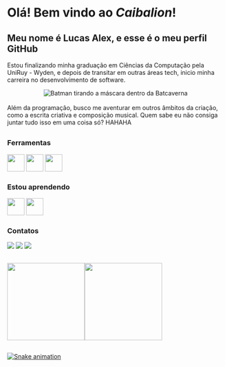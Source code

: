 # Olá! Bem vindo ao <i>Caibalion</i>!
## Meu nome é Lucas Alex, e esse é o meu perfil GitHub

Estou finalizando minha graduação em Ciências da Computação pela UniRuy - Wyden, e depois de transitar em outras áreas tech, inicio minha carreira no desenvolvimento de software.
<div align="center"><img src="https://media.tenor.com/xgioQU8Uo9wAAAAC/the-batman.gif" alt="Batman tirando a máscara dentro da Batcaverna"></div><br/>
Além da programação, busco me aventurar em outros âmbitos da criação, como a escrita criativa e composição musical. Quem sabe eu não consiga juntar tudo isso em uma coisa só? HAHAHA

## 

### Ferramentas

<img src="https://cdn.jsdelivr.net/gh/devicons/devicon/icons/tailwindcss/tailwindcss-plain.svg" width="40" height="40"/>    <img src="https://cdn.jsdelivr.net/gh/devicons/devicon/icons/javascript/javascript-original.svg" width="40" height="40" />          <img src="https://cdn.jsdelivr.net/gh/devicons/devicon/icons/react/react-original.svg" width="40" height="40"/>
          
          
          
### Estou aprendendo

<img src="https://cdn.jsdelivr.net/gh/devicons/devicon/icons/typescript/typescript-original.svg" width="40" height="40" />    <img src="https://cdn.jsdelivr.net/gh/devicons/devicon/icons/nodejs/nodejs-original.svg" width="40" height="40"/>

### Contatos

<div>
<a href="https://instagram.com/@lucasalexmk" target="_blank"><img loading="lazy" src="https://img.shields.io/badge/-Instagram-%23E4405F?style=for-the-badge&logo=instagram&logoColor=white" target="_blank"></a>
<a href = "mailto:lucasalexti@gmail.com"><img loading="lazy" src="https://img.shields.io/badge/Gmail-D14836?style=for-the-badge&logo=gmail&logoColor=white" target="_blank"></a>
<a href="https://www.linkedin.com/in/lucasalexdev/" target="_blank"><img loading="lazy" src="https://img.shields.io/badge/-LinkedIn-%230077B5?style=for-the-badge&logo=linkedin&logoColor=white" target="_blank"></a>   
</div>

## 

<div>
  <a href="https://github.com/caibalion">
  <img height="180em" src="https://github-readme-stats.vercel.app/api/top-langs/?username=caibalion&layout=compact&langs_count=7&theme=dracula"/><img height="180em" src="https://github-readme-stats.vercel.app/api?username=caibalion&show_icons=true&theme=dracula&include_all_commits=true&count_private=true"/>
</div>

##
![Snake animation](https://github.com/seu-usuário-aqui/seu-usuário-aqui/blob/output/github-contribution-grid-snake.svg)
